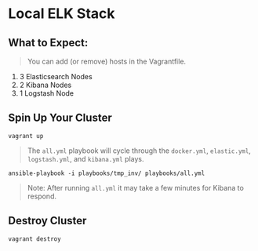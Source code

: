 # Local ELK Stack

## What to Expect:

> You can add (or remove) hosts in the Vagrantfile.

1. 3 Elasticsearch Nodes
1. 2 Kibana Nodes
1. 1 Logstash Node

## Spin Up Your Cluster

```shell
vagrant up
```

> The `all.yml` playbook will cycle through the `docker.yml`, `elastic.yml`, `logstash.yml`, and `kibana.yml` plays.

```shell
ansible-playbook -i playbooks/tmp_inv/ playbooks/all.yml
```
> Note: After running `all.yml` it may take a few minutes for Kibana to respond.


## Destroy Cluster

```shell
vagrant destroy
```
